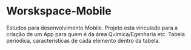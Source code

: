 # Worskspace-Mobile
Estudos para desenvolvimento Mobile.
Projeto esta vinculado para a criação de um App para quem é da área Química/Egenharia etc.
Tabela periódica, caracteristicas de cada elemento dentro da tabela.

